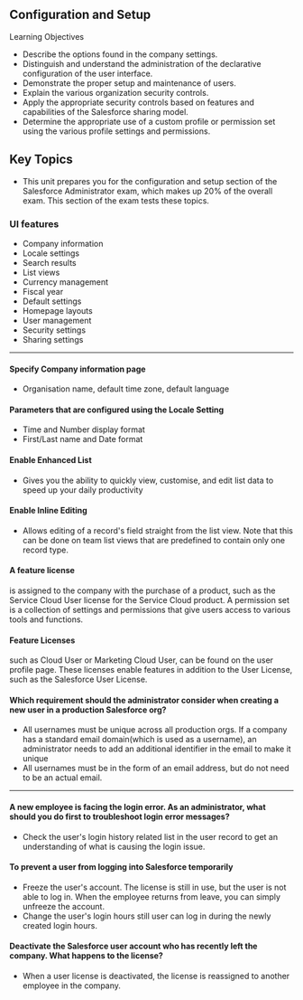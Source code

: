 ## Configuration and Setup
Learning Objectives
- Describe the options found in the company settings.
- Distinguish and understand the administration of the declarative configuration of the user interface.
- Demonstrate the proper setup and maintenance of users.
- Explain the various organization security controls.
- Apply the appropriate security controls based on features and capabilities of the Salesforce sharing model.
- Determine the appropriate use of a custom profile or permission set using the various profile settings and permissions.

## Key Topics
- This unit prepares you for the configuration and setup section of the Salesforce Administrator exam, which makes up 20% of the overall exam. This section of the exam tests these topics.

### UI features
- Company information
- Locale settings
- Search results
- List views
- Currency management
- Fiscal year
- Default settings
- Homepage layouts
- User management
- Security settings
- Sharing settings

---



#### Specify Company information page 
- Organisation name, default time zone, default language



#### Parameters that are configured using the Locale Setting
- Time and Number display format 
- First/Last name and Date format


#### Enable Enhanced List
- Gives you the ability to quickly view, customise, and edit list data to speed up your daily productivity


#### Enable Inline Editing
- Allows editing of a record\'s field straight from the list view. Note that this can be done on team list views that are predefined to contain only one record type.


#### A feature license
is assigned to the company with the purchase of a product, such as the Service Cloud User license for the Service Cloud product. A permission set is a collection of settings and permissions that give users access to various tools and functions.


#### Feature Licenses
such as Cloud User or Marketing Cloud User, can be found on the user profile page. These licenses enable features in addition to the User License, such as the Salesforce User License.


#### Which requirement should the administrator consider when creating a new user in a production Salesforce org?
- All usernames must be unique across all production orgs. If a company has a standard email domain(which is used as a username), an administrator needs to add an additional identifier in the email to make it unique
- All usernames must be in the form of an email address, but do not need to be an actual email.

___
#### A new employee is facing the login error. As an administrator, what should you do first to troubleshoot login error messages?
- Check the user's login history related list in the user record to get an understanding of what is causing the login issue.


#### To prevent a user from logging into Salesforce temporarily 
- Freeze the user's account. The license is still in use, but the user is not able to log in. When the employee returns from leave, you can simply unfreeze the account.
- Change the user's login hours still user can log in during the newly created login hours.


#### Deactivate the Salesforce user account who has recently left the company. What happens to the license?
- When a user license is deactivated, the license is reassigned to another employee in the company.
